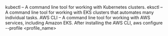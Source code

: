 kubectl – A command line tool for working with Kubernetes clusters.
eksctl – A command line tool for working with EKS clusters that automates many individual tasks. 
AWS CLI – A command line tool for working with AWS services, including Amazon EKS. 
After installing the AWS CLI, 
aws configure --profile <profile_name>
